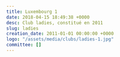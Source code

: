 ```yaml
---
title: Luxembourg 1
date: 2018-04-15 18:49:38 +0000
desc: Club ladies, constitué en 2011
slug: ladies
creation_date: 2011-01-01 00:00:00 +0000
logo: "/assets/media/clubs/ladies-1.jpg"
committee: []
---
```

